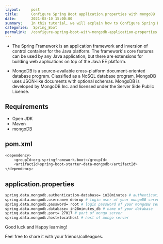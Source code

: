 ```yaml
---
layout:     post
title:      Configure Spring Boot application.properties with mongoDB 
date:       2021-08-10 15:00:00
summary:    In this tutorial, we will explain how to Configure Spring Boot application.properties with mongoDB
categories:  Spring_Boot
permalink:  /configure-spring-boot-with-mongodb-application-properties
---
```


- The Spring Framework is an application framework and inversion of control container for the Java platform. The framework&apos;s core features can be used by any Java application, but there are extensions for building web applications on top of the Java EE platform.

- MongoDB is a source-available cross-platform document-oriented database program. Classified as a NoSQL database program, MongoDB uses JSON-like documents with optional schemas. MongoDB is developed by MongoDB Inc. and licensed under the Server Side Public License. 



## Requirements

- Open JDK
- Maven
- mongoDB

## pom.xml

```sh
<dependency>
	<groupId>org.springframework.boot</groupId>
	<artifactId>spring-boot-starter-data-mongodb</artifactId>
</dependency>
```

## application.properties



```sh
spring.data.mongodb.authentication-database= in28minutes # authentication database name
spring.data.mongodb.username= debrup # login user of your mongoDB server
spring.data.mongodb.password= root # login password of your mongoDB server
spring.data.mongodb.database= in28minutes_db # name of your database
spring.data.mongodb.port= 27017 # port of mongo server
spring.data.mongodb.host=localhost # host of mongo server
```


Good luck and Happy learning! 

Feel free to share it with your friends/colleagues.

